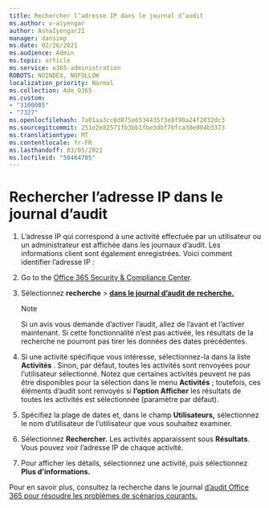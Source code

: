 ```yaml
---
title: Rechercher l’adresse IP dans le journal d’audit
ms.author: v-aiyengar
author: AshaIyengar21
manager: dansimp
ms.date: 02/26/2021
ms.audience: Admin
ms.topic: article
ms.service: o365-administration
ROBOTS: NOINDEX, NOFOLLOW
localization_priority: Normal
ms.collection: Adm_O365
ms.custom:
- "3100005"
- "7327"
ms.openlocfilehash: 7a01aa3cc0d875e6534435f3e8f90a24f2832dc3
ms.sourcegitcommit: 251e2e82571fb3bb1fbe3dbf7bfca30e004b3373
ms.translationtype: MT
ms.contentlocale: fr-FR
ms.lasthandoff: 03/05/2021
ms.locfileid: "50464705"
---
```

# <a name="find-the-ip-address-in-audit-log"></a>Rechercher l’adresse IP dans le journal d’audit

1. L’adresse IP qui correspond à une activité effectuée par un utilisateur ou un administrateur est affichée dans les journaux d’audit. Les informations client sont également enregistrées. Voici comment identifier l’adresse IP :

1. Go to the [Office 365 Security & Compliance Center](https://go.microsoft.com/fwlink/p/?linkid=2077143).
1. Sélectionnez **recherche**  >  **[dans le journal d’audit de recherche.](https://go.microsoft.com/fwlink/?linkid=2103759)**
    > [!NOTE]
    > Si un avis vous demande d’activer l’audit, allez de l’avant et l’activer maintenant. Si cette fonctionnalité n’est pas activée, les résultats de la recherche ne pourront pas tirer les données des dates précédentes.
1. Si une activité spécifique vous intéresse, sélectionnez-la dans la liste **Activités** . Sinon, par défaut, toutes les activités sont renvoyées pour l’utilisateur sélectionné. Notez que certaines activités peuvent ne pas être disponibles pour la sélection dans le menu **Activités** ; toutefois, ces éléments d’audit sont renvoyés si **l’option Afficher** les résultats de toutes les activités est sélectionnée (paramètre par défaut).
1. Spécifiez la plage de dates et, dans le champ **Utilisateurs,** sélectionnez le nom d’utilisateur de l’utilisateur que vous souhaitez examiner.
1. Sélectionnez **Rechercher.** Les activités apparaissent sous **Résultats**. Vous pouvez voir l’adresse IP de chaque activité.
1. Pour afficher les détails, sélectionnez une activité, puis sélectionnez **Plus d’informations.**

Pour en savoir plus, consultez la recherche dans le journal [d’audit Office 365 pour résoudre les problèmes de scénarios courants.](https://go.microsoft.com/fwlink/?linkid=2103944)